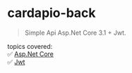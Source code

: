 # cardapio-back
> Simple Api Asp.Net Core 3.1 + Jwt.

topics covered:\
:white_check_mark: [Asp.Net Core](https://docs.microsoft.com/pt-br/aspnet/core/?view=aspnetcore-5.0)\
:white_check_mark: [Jwt](https://jwt.io/)

